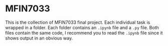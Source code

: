 # MFIN7033

This is the collection of MFIN7033 final project. Each individual task is wrapped in a folder. Each folder contains an `.ipynb` file  and a `.py` file. Both files contain the same code, I recommend you to read the `.ipynb` file since it shows output in an obvious way. 